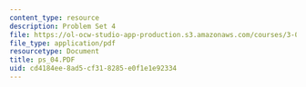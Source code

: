 ```yaml
---
content_type: resource
description: Problem Set 4
file: https://ol-ocw-studio-app-production.s3.amazonaws.com/courses/3-00-thermodynamics-of-materials-fall-2002/cd4184ee8ad5cf318285e0f1e1e92334_ps_04.PDF
file_type: application/pdf
resourcetype: Document
title: ps_04.PDF
uid: cd4184ee-8ad5-cf31-8285-e0f1e1e92334
---
```

